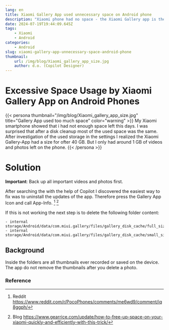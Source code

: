 ```yaml
---
lang: en
title: Xiaomi Gallery App used unnecessary space on Android phone
description: "Xiaomi phone had no space - the Xiaomi Gallery app is the problem. Read the solution."
date: 2024-07-19T19:44:09.645Z
tags:
    - Xiaomi
    - Android
categories:
    - Android
slug: xiaomi-gallery-app-unnecessary-space-android-phone
thumbnail:
    url: /img/blog/Xiaomi_gallery_app_size.jpg
    author: d.o. (Copilot Designer)
---
```

# Excessive Space Usage by Xiaomi Gallery App on Android Phones

{{< persona thumbnail="/img/blog/Xiaomi_gallery_app_size.jpg" title="Gallery App used too much space" color="warning" >}}
My Xiaomi smartphone showed that i had not enough space left this days. I was surprised that after a disk cleanup most of the used space was the same. 
After investigation of the used storage in the settings I realized the Xiaomi Gallery-App had a size for ofter 40 GB. But I only had around 1 GB of videos and photos left on the phone.
{{< /persona >}}

# Solution
**Important**: Back up all important videos and photos first.

After searching the with the help of Copilot I discovered the easiest way to fix was to uninstall the updates of the app. Therefore press the Gallery App Icon and call App-Info. [^1] [^2]

If this is not working the next step is to  delete the following folder content:

```
- internal storage/Android/data/com.miui.gallery/files/gallery_disk_cache/full_size
- internal storage/Android/data/com.miui.gallery/files/gallery_disk_cache/small_size 
```

## Background
Inside the folders are all thumbnails ever recorded or saved on the device. The app do not remove the thumbnails after you delete a photo. 

### Reference
[^1]: Reddit  
https://www.reddit.com/r/PocoPhones/comments/me6wd9/comment/iq8ggph/
[^2]: Blog https://www.gearrice.com/update/how-to-free-up-space-on-your-xiaomi-quickly-and-efficiently-with-this-trick/